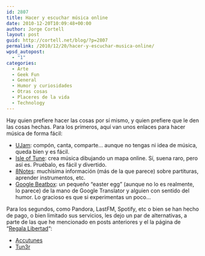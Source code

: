 ```yaml
---
id: 2807
title: Hacer y escuchar música online
date: 2010-12-20T10:09:48+00:00
author: Jorge Cortell
layout: post
guid: http://cortell.net/blog/?p=2807
permalink: /2010/12/20/hacer-y-escuchar-musica-online/
wpsd_autopost:
  - "1"
categories:
  - Arte
  - Geek Fun
  - General
  - Humor y curiosidades
  - Otras cosas
  - Placeres de la vida
  - Technology
---
```

Hay quien prefiere hacer las cosas por sí mismo, y quien prefiere que le den las cosas hechas. Para los primeros, aquí van unos enlaces para hacer música de forma fácil:

  * <a title="http://www.ujam.com/" href="http://www.ujam.com/" target="_blank">UJam</a>: compón, canta, comparte&#8230; aunque no tengas ni idea de música, queda bien y es fácil.
  * <a title="http://www.isleoftune.com/" href="http://www.isleoftune.com/" target="_blank">Isle of Tune</a>: crea música dibujando un mapa online. Sí, suena raro, pero así es. Pruébalo, es fácil y divertido.
  * <a title="http://www.8notes.com" href="http://www.8notes.com" target="_blank">8Notes</a>: muchísima información (más de la que parece) sobre partituras, aprender instrumentos, etc.
  * <a title="http://translate.google.com/#de%7Cde%7Cpv%20zk%20bschk%20pv%20zk%20pv%20bschk%20zk%20pv%20zk%20bschk%20pv%20zk%20pv%20bschk%20zk%20bschk%20pv%20bschk%20bschk%20pv%20kkkkkkkkkk%20bschk%0A%0A" href="http://translate.google.com/#de%7Cde%7Cpv%20zk%20bschk%20pv%20zk%20pv%20bschk%20zk%20pv%20zk%20bschk%20pv%20zk%20pv%20bschk%20zk%20bschk%20pv%20bschk%20bschk%20pv%20kkkkkkkkkk%20bschk%0A%0A" target="_blank">Google Beatbox</a>: un pequeño &#8220;easter egg&#8221; (aunque no lo es realmente, lo parece) de la mano de Google Translator y alguien con sentido del humor. Lo gracioso es que si experimentas un poco&#8230;

Para los segundos, como Pandora, LastFM, Spotify, etc o bien se han hecho de pago, o bien limitado sus servicios, les dejo un par de alternativas, a parte de las que he mencionado en posts anteriores y el la página de &#8220;<a title="http://cortell.net/blog/regala-libertad-obras-libres-yo-gratis/" href="http://cortell.net/blog/regala-libertad-obras-libres-yo-gratis/" target="_blank">Regala Libertad</a>&#8220;:

  * <a title="http://accutunes.accuradio.com/" href="http://accutunes.accuradio.com/" target="_blank">Accutunes</a>
  * <a title="http://tun3r.com/" href="http://tun3r.com/" target="_blank">Tun3r</a>